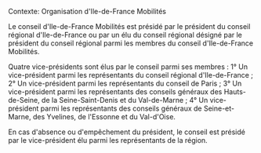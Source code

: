 Contexte: Organisation          d'Ile-de-France Mobilités

Le conseil d'Ile-de-France Mobilités est présidé par le président du conseil régional d'Ile-de-France ou par un élu du conseil régional désigné par le président du conseil régional parmi les membres du conseil d'Ile-de-France Mobilités.

Quatre vice-présidents sont élus par le conseil parmi ses membres : 1° Un vice-président parmi les représentants du conseil régional d'Ile-de-France ; 2° Un vice-président parmi les représentants du conseil de Paris ; 3° Un vice-président parmi les représentants des conseils généraux des Hauts-de-Seine, de la Seine-Saint-Denis et du Val-de-Marne ; 4° Un vice-président parmi les représentants des conseils généraux de Seine-et-Marne, des Yvelines, de l'Essonne et du Val-d'Oise.

En cas d'absence ou d'empêchement du président, le conseil est présidé par le vice-président élu parmi les représentants de la région.